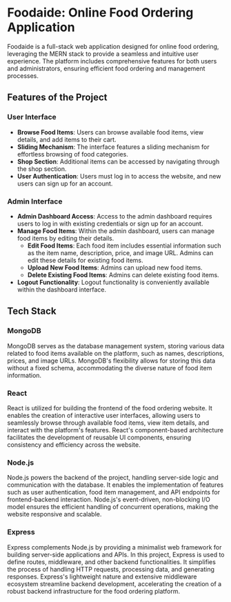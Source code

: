 # Foodaide: Online Food Ordering Application

Foodaide is a full-stack web application designed for online food ordering, leveraging the MERN stack to provide a seamless and intuitive user experience. The platform includes comprehensive features for both users and administrators, ensuring efficient food ordering and management processes.

## Features of the Project

### User Interface

- **Browse Food Items**: Users can browse available food items, view details, and add items to their cart.
- **Sliding Mechanism**: The interface features a sliding mechanism for effortless browsing of food categories.
- **Shop Section**: Additional items can be accessed by navigating through the shop section.
- **User Authentication**: Users must log in to access the website, and new users can sign up for an account.


### Admin Interface

- **Admin Dashboard Access**: Access to the admin dashboard requires users to log in with existing credentials or sign up for an account.
- **Manage Food Items**: Within the admin dashboard, users can manage food items by editing their details.
  - **Edit Food Items**: Each food item includes essential information such as the item name, description, price, and image URL. Admins can edit these details for existing food items.
  - **Upload New Food Items**: Admins can upload new food items.
  - **Delete Existing Food Items**: Admins can delete existing food items.
- **Logout Functionality**: Logout functionality is conveniently available within the dashboard interface.

## Tech Stack

### MongoDB

MongoDB serves as the database management system, storing various data related to food items available on the platform, such as names, descriptions, prices, and image URLs. MongoDB's flexibility allows for storing this data without a fixed schema, accommodating the diverse nature of food item information.

### React

React is utilized for building the frontend of the food ordering website. It enables the creation of interactive user interfaces, allowing users to seamlessly browse through available food items, view item details, and interact with the platform's features. React's component-based architecture facilitates the development of reusable UI components, ensuring consistency and efficiency across the website.

### Node.js

Node.js powers the backend of the project, handling server-side logic and communication with the database. It enables the implementation of features such as user authentication, food item management, and API endpoints for frontend-backend interaction. Node.js's event-driven, non-blocking I/O model ensures the efficient handling of concurrent operations, making the website responsive and scalable.

### Express

Express complements Node.js by providing a minimalist web framework for building server-side applications and APIs. In this project, Express is used to define routes, middleware, and other backend functionalities. It simplifies the process of handling HTTP requests, processing data, and generating responses. Express's lightweight nature and extensive middleware ecosystem streamline backend development, accelerating the creation of a robust backend infrastructure for the food ordering platform.
